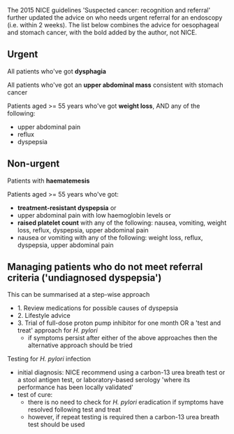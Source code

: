 The 2015 NICE guidelines 'Suspected cancer: recognition and referral' further updated the advice on who needs urgent referral for an endoscopy (i.e. within 2 weeks). The list below combines the advice for oesophageal and stomach cancer, with the bold added by the author, not NICE.  
  
Urgent
------

  
All patients who've got **dysphagia**  
  
All patients who've got an **upper abdominal mass** consistent with stomach cancer  
  
Patients aged \>\= 55 years who've got **weight loss**, AND any of the following:  
* upper abdominal pain
* reflux
* dyspepsia

  
Non\-urgent
-----------

  
Patients with **haematemesis**  
  
Patients aged \>\= 55 years who've got:  
* **treatment\-resistant dyspepsia** or
* upper abdominal pain with low haemoglobin levels or
* **raised platelet count** with any of the following: nausea, vomiting, weight loss, reflux, dyspepsia, upper abdominal pain
* nausea or vomiting with any of the following: weight loss, reflux, dyspepsia, upper abdominal pain

  
  
Managing patients who do not meet referral criteria ('undiagnosed dyspepsia')
-----------------------------------------------------------------------------

  
This can be summarised at a step\-wise approach  
* 1\. Review medications for possible causes of dyspepsia
* 2\. Lifestyle advice
* 3\. Trial of full\-dose proton pump inhibitor for one month OR a 'test and treat' approach for *H. pylori*
	+ if symptoms persist after either of the above approaches then the alternative approach should be tried

  
Testing for *H. pylori* infection  
* initial diagnosis: NICE recommend using a carbon\-13 urea breath test or a stool antigen test, or laboratory\-based serology 'where its performance has been locally validated'
* test of cure:
	+ there is no need to check for *H. pylori* eradication if symptoms have resolved following test and treat
	+ however, if repeat testing is required then a carbon\-13 urea breath test should be used
